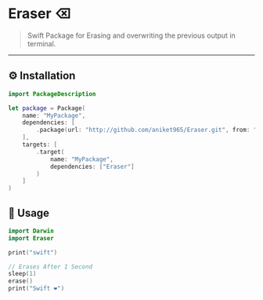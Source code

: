 # Eraser ⌫

> Swift Package for Erasing and overwriting the previous output in terminal.
----

## ⚙️ Installation
```swift
import PackageDescription

let package = Package(
    name: "MyPackage",
    dependencies: [
        .package(url: "http://github.com/aniket965/Eraser.git", from: "1.0.1")
    ],
    targets: [
        .target(
            name: "MyPackage",
            dependencies: ["Eraser"]
        )
    ]
)
```
## 📗 Usage
```swift
import Darwin
import Eraser

print("swift")

// Erases After 1 Second
sleep(1)
erase()
print("Swift ❤️")
```
